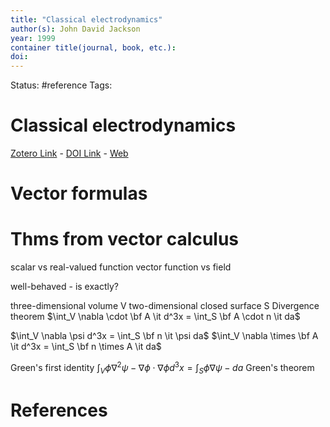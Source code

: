 ```yaml
---
title: "Classical electrodynamics"
author(s): John David Jackson
year: 1999
container title(journal, book, etc.): 
doi: 
---
```

Status: #reference
Tags:
# Classical electrodynamics
[Zotero Link](zotero://select/items/@Jackson1999_ClassicalElectrodynamics) - [DOI Link](https://doi.org/) - [Web]()

# Vector formulas 

# Thms from vector calculus 

scalar vs real-valued function 
vector function vs field 

well-behaved - is exactly?

three-dimensional volume V
two-dimensional closed surface S
Divergence theorem 
$\int_V \nabla \cdot \bf A \it d^3x = \int_S \bf A \cdot n \it da$

$\int_V \nabla \psi d^3x = \int_S \bf n \it \psi da$
$\int_V \nabla \times \bf A \it d^3x = \int_S \bf n \times A \it da$

Green's first identity 
$\int_V \phi \nabla^2 \psi - \nabla \phi \cdot \nabla \phi d^3x = \int_S \phi \nabla \psi - da$
Green's theorem 




















# References
